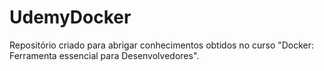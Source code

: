 # UdemyDocker
Repositório criado para abrigar conhecimentos obtidos no curso "Docker: Ferramenta essencial para Desenvolvedores".
